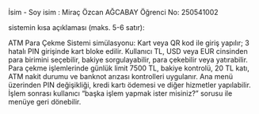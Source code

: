 İsim - Soy isim : Miraç Özcan AĞCABAY
Öğrenci No: 250541002

sistemin kısa açıklaması (maks. 5-6 satır):

ATM Para Çekme Sistemi simülasyonu: Kart veya QR kod ile giriş yapılır; 3 hatalı PIN girişinde kart bloke edilir. Kullanıcı TL, USD veya EUR cinsinden para birimini seçebilir, bakiye sorgulayabilir, para çekebilir veya yatırabilir. Para çekme işlemlerinde günlük limit 7500 TL, bakiye kontrolü, 20 TL katı, ATM nakit durumu ve banknot arızası kontrolleri uygulanır. Ana menü üzerinden PIN değişikliği, kredi kartı ödemesi ve diğer hizmetler yapılabilir. İşlem sonrası kullanıcı “başka işlem yapmak ister misiniz?” sorusu ile menüye geri dönebilir.
